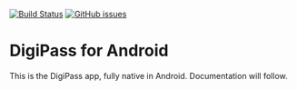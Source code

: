 [![Build Status](https://travis-ci.org/the-allrounders/digipass-android.svg?branch=master)](https://travis-ci.org/the-allrounders/digipass-android)
[![GitHub issues](https://img.shields.io/github/issues/the-allrounders/digipass-android.svg?label=to-do%27s)](http://waffle.io/the-allrounders/digipass-android)

# DigiPass for Android

This is the DigiPass app, fully native in Android. Documentation will follow.